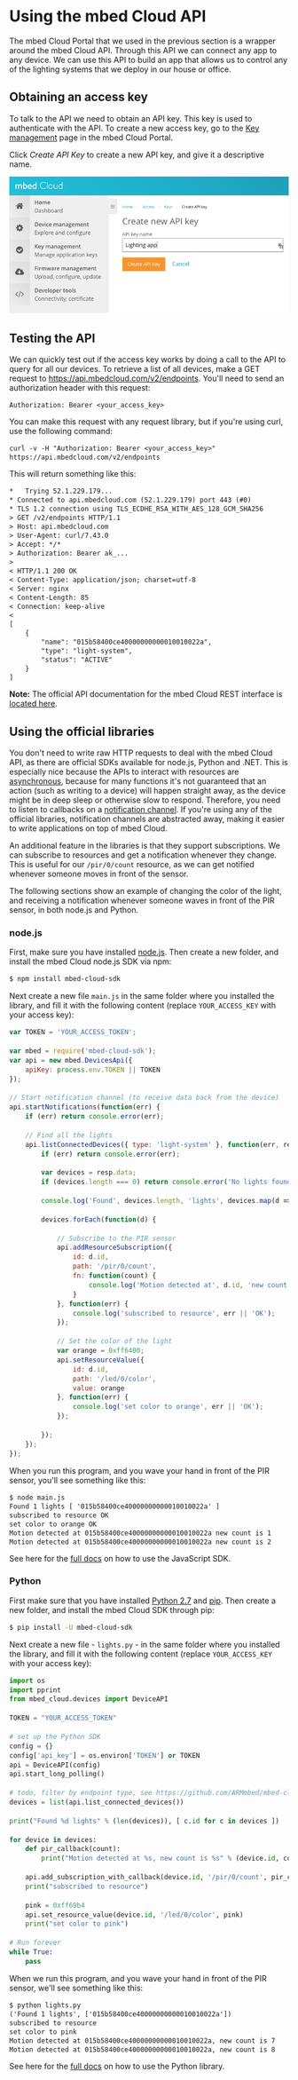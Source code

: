 # Using the mbed Cloud API

The mbed Cloud Portal that we used in the previous section is a wrapper around the mbed Cloud API. Through this API we can connect any app to any device. We can use this API to build an app that allows us to control any of the lighting systems that we deploy in our house or office.

## Obtaining an access key

To talk to the API we need to obtain an API key. This key is used to authenticate with the API. To create a new access key, go to the [Key management](https://portal.mbedcloud.com/access/keys) page in the mbed Cloud Portal.

Click *Create API Key* to create a new API key, and give it a descriptive name.

<span class="images">![Creating a new access key in mbed Cloud](assets/lights14.png)</span>

## Testing the API

We can quickly test out if the access key works by doing a call to the API to query for all our devices. To retrieve a list of all devices, make a GET request to https://api.mbedcloud.com/v2/endpoints. You'll need to send an authorization header with this request:

```
Authorization: Bearer <your_access_key>
```

You can make this request with any request library, but if you're using curl, use the following command:

```
curl -v -H "Authorization: Bearer <your_access_key>" https://api.mbedcloud.com/v2/endpoints
```

This will return something like this:

```
*   Trying 52.1.229.179...
* Connected to api.mbedcloud.com (52.1.229.179) port 443 (#0)
* TLS 1.2 connection using TLS_ECDHE_RSA_WITH_AES_128_GCM_SHA256
> GET /v2/endpoints HTTP/1.1
> Host: api.mbedcloud.com
> User-Agent: curl/7.43.0
> Accept: */*
> Authorization: Bearer ak_...
>
< HTTP/1.1 200 OK
< Content-Type: application/json; charset=utf-8
< Server: nginx
< Content-Length: 85
< Connection: keep-alive
<
[
    {
        "name": "015b58400ce40000000000010010022a",
        "type": "light-system",
        "status": "ACTIVE"
    }
]
```

<span class="notes">**Note:** The official API documentation for the mbed Cloud REST interface is [located here]().</span>

## Using the official libraries

You don't need to write raw HTTP requests to deal with the mbed Cloud API, as there are official SDKs available for node.js, Python and .NET. This is especially nice because the APIs to interact with resources are [asynchronous](), because for many functions it's not guaranteed that an action (such as writing to a device) will happen straight away, as the device might be in deep sleep or otherwise slow to respond. Therefore, you need to listen to callbacks on a [notification channel](). If you're using any of the official libraries, notification channels are abstracted away, making it easier to write applications on top of mbed Cloud.

An additional feature in the libraries is that they support subscriptions. We can subscribe to resources and get a notification whenever they change. This is useful for our `/pir/0/count` resource, as we can get notified whenever someone moves in front of the sensor.

The following sections show an example of changing the color of the light, and receiving a notification whenever someone waves in front of the PIR sensor, in both node.js and Python.

### node.js

First, make sure you have installed [node.js](http://nodejs.org). Then create a new folder, and install the mbed Cloud node.js SDK via npm:

```bash
$ npm install mbed-cloud-sdk
```

Next create a new file ``main.js`` in the same folder where you installed the library, and fill it with the following content (replace `YOUR_ACCESS_KEY` with your access key):

```js
var TOKEN = 'YOUR_ACCESS_TOKEN';

var mbed = require('mbed-cloud-sdk');
var api = new mbed.DevicesApi({
    apiKey: process.env.TOKEN || TOKEN
});

// Start notification channel (to receive data back from the device)
api.startNotifications(function(err) {
    if (err) return console.error(err);

    // Find all the lights
    api.listConnectedDevices({ type: 'light-system' }, function(err, resp) {
        if (err) return console.error(err);

        var devices = resp.data;
        if (devices.length === 0) return console.error('No lights found...');

        console.log('Found', devices.length, 'lights', devices.map(d => d.id));

        devices.forEach(function(d) {

            // Subscribe to the PIR sensor
            api.addResourceSubscription({
                id: d.id,
                path: '/pir/0/count',
                fn: function(count) {
                    console.log('Motion detected at', d.id, 'new count is', count);
                }
            }, function(err) {
                console.log('subscribed to resource', err || 'OK');
            });

            // Set the color of the light
            var orange = 0xff6400;
            api.setResourceValue({
                id: d.id,
                path: '/led/0/color',
                value: orange
            }, function(err) {
                console.log('set color to orange', err || 'OK');
            });

        });
    });
});

```

When you run this program, and you wave your hand in front of the PIR sensor, you'll see something like this:

```
$ node main.js
Found 1 lights [ '015b58400ce40000000000010010022a' ]
subscribed to resource OK
set color to orange OK
Motion detected at 015b58400ce40000000000010010022a new count is 1
Motion detected at 015b58400ce40000000000010010022a new count is 2
```

See here for the [full docs](https://github.com/ARMmbed/mbed-cloud-sdk-javascript) on how to use the JavaScript SDK.

### Python

First make sure that you have installed [Python 2.7](https://www.python.org/downloads/) and [pip](https://pip.pypa.io/en/stable/installing/). Then create a new folder, and install the mbed Cloud SDK through pip:

```bash
$ pip install -U mbed-cloud-sdk
```

Next create a new file - ``lights.py`` - in the same folder where you installed the library, and fill it with the following content (replace `YOUR_ACCESS_KEY` with your access key):

```python
import os
import pprint
from mbed_cloud.devices import DeviceAPI

TOKEN = "YOUR_ACCESS_TOKEN"

# set up the Python SDK
config = {}
config['api_key'] = os.environ['TOKEN'] or TOKEN
api = DeviceAPI(config)
api.start_long_polling()

# todo, filter by endpoint type, see https://github.com/ARMmbed/mbed-cloud-sdk-python/issues/88
devices = list(api.list_connected_devices())

print("Found %d lights" % (len(devices)), [ c.id for c in devices ])

for device in devices:
    def pir_callback(count):
        print("Motion detected at %s, new count is %s" % (device.id, count))

    api.add_subscription_with_callback(device.id, '/pir/0/count', pir_callback)
    print("subscribed to resource")

    pink = 0xff69b4
    api.set_resource_value(device.id, '/led/0/color', pink)
    print("set color to pink")

# Run forever
while True:
    pass
```

When we run this program, and you wave your hand in front of the PIR sensor, we'll see something like this:

```
$ python lights.py
('Found 1 lights', ['015b58400ce40000000000010010022a'])
subscribed to resource
set color to pink
Motion detected at 015b58400ce40000000000010010022a, new count is 7
Motion detected at 015b58400ce40000000000010010022a, new count is 8
```

See here for the [full docs](https://github.com/ARMmbed/mbed-cloud-sdk-python) on how to use the Python library.
